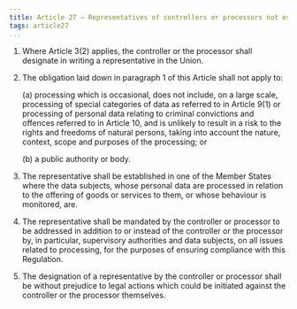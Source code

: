 ```yaml
---
title: Article 27 – Representatives of controllers or processors not established in the Union
tags: article27
...
```


1.  Where Article 3(2) applies, the controller or the processor shall designate in writing a representative in the Union.

2.  The obligation laid down in paragraph 1 of this Article shall not apply to:

    (a) processing which is occasional, does not include, on a large scale, processing of special categories of data as referred to in Article 9(1) or processing of personal data relating to criminal convictions and offences referred to in Article 10, and is unlikely to result in a risk to the rights and freedoms of natural persons, taking into account the nature, context, scope and purposes of the processing; or

    (b) a public authority or body.

3.  The representative shall be established in one of the Member States where the data subjects, whose personal data are processed in relation to the offering of goods or services to them, or whose behaviour is monitored, are.

4.  The representative shall be mandated by the controller or processor to be addressed in addition to or instead of the controller or the processor by, in particular, supervisory authorities and data subjects, on all issues related to processing, for the purposes of ensuring compliance with this Regulation.

5.  The designation of a representative by the controller or processor shall be without prejudice to legal actions which could be initiated against the controller or the processor themselves.
